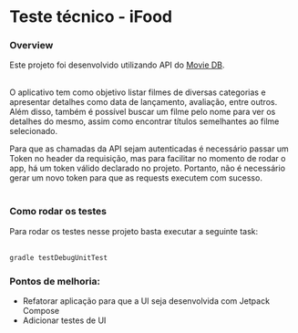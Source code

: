 # Teste técnico - iFood

### Overview
   Este projeto foi desenvolvido utilizando API do [Movie DB](https://developer.themoviedb.org/reference/intro/getting-started).<br/><br/>

   O aplicativo tem como objetivo listar filmes de diversas categorias e apresentar detalhes como data de lançamento, avaliação, entre outros. Além disso, também é possível buscar um filme pelo nome para ver os detalhes do mesmo,
   assim como encontrar títulos semelhantes ao filme selecionado.
   
   Para que as chamadas da API sejam autenticadas é necessário passar um Token no header da requisição, mas para facilitar no momento de rodar o app, há um token válido declarado no projeto. 
   Portanto, não é necessário gerar um novo token para que as requests executem com sucesso. <br/><br/>

### Como rodar os testes
   Para rodar os testes nesse projeto basta executar a seguinte task: <br/> <br/>
  ```bash
  gradle testDebugUnitTest
```

### Pontos de melhoria:
- Refatorar aplicação para que a UI seja desenvolvida com Jetpack Compose
- Adicionar testes de UI
   
